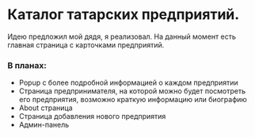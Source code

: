 # Каталог татарских предприятий. 
Идею предложил мой дядя, я реализовал. На данный момент есть главная страница с карточками предприятий.

### В планах:
* Popup с более подробной информацией о каждом предприятии
* Страница предпринимателя, на которой можно будет посмотреть его предприятия, возможно краткую информацию или биографию
* About страница
* Страница добавления нового предприятия
* Админ-панель
